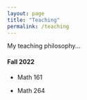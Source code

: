 ```yaml
---
layout: page
title: "Teaching"
permalink: /teaching
---
```


My teaching philosophy...

#### Fall 2022

- Math 161

- Math 264
